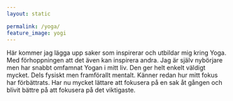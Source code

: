 ```yaml
---
layout: static

permalink: /yoga/
feature_image: yogi
---
```


Här kommer jag lägga upp saker som inspirerar och utbildar mig kring Yoga.
Med förhoppningen att det även kan inspirera andra. Jag är själv nybörjare men har snabbt omfamnat Yogan i mitt liv.
Den ger helt enkelt väldigt mycket. Dels fysiskt men framförallt mentalt. Känner redan hur mitt fokus har förbättrats.
Har nu mycket lättare att fokusera på en sak åt gången och blivit bättre på att fokusera på det viktigaste.
